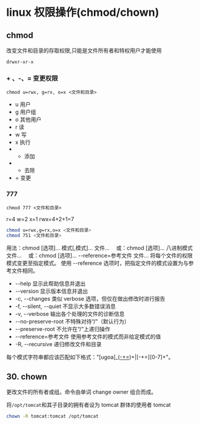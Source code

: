 # linux 权限操作(chmod/chown)

## chmod

改变文件和目录的存取权限,只能是文件所有者和特权用户才能使用

`drwxr-xr-x`

### + 、-、= 变更权限

`chmod u=rwx, g=rx, o=x <文件和目录>`

- u 用户
- g 用户组
- o 其他用户
- r 读
- w 写
- x 执行
- - 添加
- - 去除
- = 变更

### 777

`chmod 777 <文件和目录>`

r=4 w=2 x=1 rwx=4+2+1=7

```sh
chmod u=rwx,g=rx,o=x <文件和目录>
chmod 751 <文件和目录>
```

用法：chmod [选项]... 模式[,模式]... 文件...
　或：chmod [选项]... 八进制模式 文件...
　或：chmod [选项]... --reference=参考文件 文件...
将每个文件的权限模式变更至指定模式。
使用 --reference 选项时，把指定文件的模式设置为与参考文件相同。

- --help 显示此帮助信息并退出
- --version 显示版本信息并退出
- -c, --changes 类似 verbose 选项，但仅在做出修改时进行报告
- -f, --silent, --quiet 不显示大多数错误消息
- -v, --verbose 输出各个处理的文件的诊断信息
- --no-preserve-root 不特殊对待“/”（默认行为）
- --preserve-root 不允许在“/”上递归操作
- --reference=参考文件 使用参考文件的模式而非给定模式的值
- -R, --recursive 递归修改文件和目录

每个模式字符串都应该匹配如下格式："[ugoa]_([-+=]([rwxXst]_|[ugo]))+|[-+=][0-7]+"。

## 30. chown

更改文件的所有者或组。命令由单词 change owner 组合而成。

将`/opt/tomcat`和其子目录的拥有者设为 tomcat 群体的使用者 tomcat

```sh
chown -R tomcat:tomcat /opt/tomcat
```
